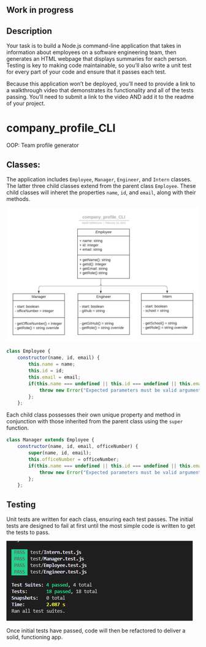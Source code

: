## Work in progress

## Description

Your task is to build a Node.js command-line application that takes in information about employees on a software engineering team, then generates an HTML webpage that displays summaries for each person. Testing is key to making code maintainable, so you’ll also write a unit test for every part of your code and ensure that it passes each test.

Because this application won’t be deployed, you’ll need to provide a link to a walkthrough video that demonstrates its functionality and all of the tests passing. You’ll need to submit a link to the video AND add it to the readme of your project.

# company_profile_CLI
OOP: Team profile generator

## Classes:
The application includes ```Employee```, ```Manager```, ```Engineer```, and ```Intern``` classes. The latter three child classes extend from the parent class ```Employee```. These child classes will inheret the properties ```name```, ```id```, and ```email```, along with their methods.

![UML_diagram](assets/imgs/company_profile_CLI.jpeg)

```javascript
class Employee {
    constructor(name, id, email) {
        this.name = name;
        this.id = id;
        this.email = email;
        if(this.name === undefined || this.id === undefined || this.email === undefined) {
            throw new Error("Expected parameters must be valid arguments");
        };
    };
```
Each child class possesses their own unique property and method in conjunction with those inherited from the parent class using the ```super``` function.

```javascript
class Manager extends Employee {
    constructor(name, id, email, officeNumber) {
        super(name, id, email);
        this.officeNumber = officeNumber;
        if(this.name === undefined || this.id === undefined || this.email === undefined) {
            throw new Error("Expected parameters must be valid arguments");
        };
    };

```
## Testing
Unit tests are written for each class, ensuring each test passes. The initial tests are designed to fail at first until the most simple code is written to get the tests to pass. 

![UML_diagram](assets/imgs/passed_tests.PNG)

Once initial tests have passed, code will then be refactored to deliver a solid, functioning app.


